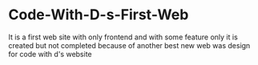 # Code-With-D-s-First-Web
It is a first web site with only frontend and with some feature only it is created but not completed because of another best new web was design for code with d's website 

